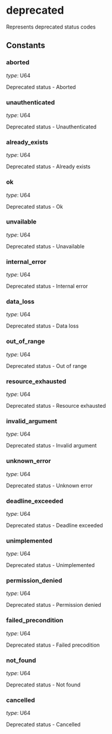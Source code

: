 
# deprecated

 Represents deprecated status codes
## Constants

### aborted

*type*: U64

Deprecated status - Aborted

### unauthenticated

*type*: U64

Deprecated status - Unauthenticated

### already_exists

*type*: U64

Deprecated status - Already exists

### ok

*type*: U64

Deprecated status - Ok

### unvailable

*type*: U64

Deprecated status - Unavailable

### internal_error

*type*: U64

Deprecated status - Internal error

### data_loss

*type*: U64

Deprecated status - Data loss

### out_of_range

*type*: U64

Deprecated status - Out of range

### resource_exhausted

*type*: U64

Deprecated status - Resource exhausted

### invalid_argument

*type*: U64

Deprecated status - Invalid argument

### unknown_error

*type*: U64

Deprecated status - Unknown error

### deadline_exceeded

*type*: U64

Deprecated status - Deadline exceeded

### unimplemented

*type*: U64

Deprecated status - Unimplemented

### permission_denied

*type*: U64

Deprecated status - Permission denied

### failed_precondition

*type*: U64

Deprecated status - Failed precodition

### not_found

*type*: U64

Deprecated status - Not found

### cancelled

*type*: U64

Deprecated status - Cancelled
